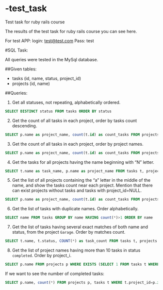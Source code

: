 # -test_task
 Test task for ruby rails course

The results of the test task for ruby rails course you can see here.

For test APP:
login: test@test.com
Pass: test

#SQL Task:

All queries were tested in the MySql database.

##Given tables:
* tasks (id, name, status, project_id)
* projects (id, name)

##Queries:
1.	Get all statuses, not repeating, alphabetically ordered.
```SQL
SELECT DISTINCT status FROM tasks ORDER BY status
```

2.	Get the count of all tasks in each project, order by tasks count descending.
```SQL
SELECT p.name as project_name, count(t.id) as count_tasks FROM projects p LEFT JOIN tasks t ON  t.project_id = p.id  GROUP BY project_name ORDER BY count_tasks DESC
```

3.	Get the count of all tasks in each project, order by project names. 
```SQL
SELECT p.name as project_name, count(t.id) as count_tasks FROM projects p LEFT JOIN tasks t ON  t.project_id = p.id  GROUP BY project_name ORDER BY project_name
```

4.	Get the tasks for all projects having the name beginning with “N” letter.
```SQL
SELECT t.name as task_name, p.name as project_name FROM tasks t, projects p WHERE p.name LIKE "N%" AND t.project_id = p.id
```

5.	Get the list of all projects containing the “a” letter in the middle of the name, and show the tasks count near each project. Mention that there can exist projects without tasks and tasks with project_id=NULL.
```SQL
SELECT p.name as project_name, count(t.id) as count_tasks FROM projects p LEFT JOIN tasks t on t.project_id = p.id WHERE p.name LIKE "%a%" AND p.name NOT LIKE "a%" AND p.name NOT LIKE "%a" GROUP BY project_name
```

6.	Get the list of tasks with duplicate names. Order alphabetically.
```SQL
SELECT name FROM tasks GROUP BY name HAVING count(*)>1 ORDER BY name
```

7.	Get the list of tasks having several exact matches of both name and status, from the project `Garage`. Order by matches count. 
```SQL
SELECT t.name, t.status, COUNT(*) as task_count FROM tasks t, projects p WHERE p.name="Garage" AND t.project_id = p.id GROUP BY t.name, t.status HAVING count(*)>1 ORDER BY task_count
```

8.	Get the list of project names having more than 10 tasks in status `completed`. Order by project_i.
```SQL
SELECT p.name FROM projects p WHERE EXISTS (SELECT 1 FROM tasks t WHERE p.id=t.project_id AND t.status="completed" HAVING count(*)>10) ORDER BY p.id
```

If we want to see the number of completed tasks:
```SQL
SELECT p.name, count(*) FROM projects p, tasks t WHERE t.project_id=p.id AND t.status=" completed " GROUP BY p.name HAVING count(*)>10 ORDER BY p.id
```
